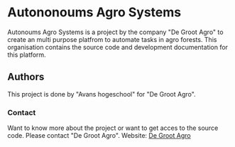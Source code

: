 # Autononoums Agro Systems
Autonoums Agro Systems is a project by the company "De Groot Agro" to create an multi purpose platfrom to automate tasks in agro forests. This organisation contains the source code and development documentation for this platform.



## Authors
This project is done by "Avans hogeschool" for "De Groot Agro".

### Contact
Want to know more about the project or want to get acces to the source code. Please contact "De Groot Agro". Website: [De Groot Agro](https://degrootagro.nl/)
